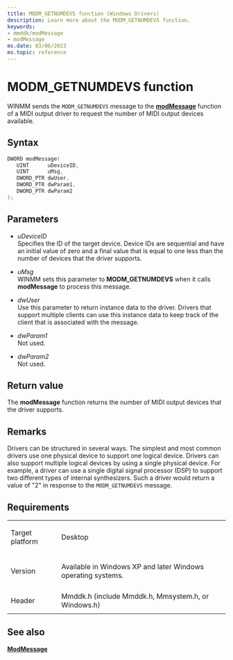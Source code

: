```yaml
---
title: MODM_GETNUMDEVS function (Windows Drivers)
description: Learn more about the MODM_GETNUMDEVS function.
keywords:
- mmddk/modMessage
- modMessage
ms.date: 03/06/2023
ms.topic: reference
---
```


# MODM\_GETNUMDEVS function

WINMM sends the `MODM_GETNUMDEVS` message to the [**modMessage**](mod-message.md) function of a MIDI output driver to request the number of MIDI output devices available.

## Syntax

``` c++
DWORD modMessage(
   UINT      uDeviceID,
   UINT      uMsg,
   DWORD_PTR dwUser,
   DWORD_PTR dwParam1,
   DWORD_PTR dwParam2
);
```

## Parameters

- *uDeviceID*  
  Specifies the ID of the target device. Device IDs are sequential and have an initial value of zero and a final value that is equal to one less than the number of devices that the driver supports.

- *uMsg*  
  WINMM sets this parameter to **MODM\_GETNUMDEVS** when it calls **modMessage** to process this message.

- *dwUser*  
  Use this parameter to return instance data to the driver. Drivers that support multiple clients can use this instance data to keep track of the client that is associated with the message.

- *dwParam1*  
  Not used.

- *dwParam2*  
  Not used.

## Return value

The **modMessage** function returns the number of MIDI output devices that the driver supports.

## Remarks

Drivers can be structured in several ways. The simplest and most common drivers use one physical device to support one logical device. Drivers can also support multiple logical devices by using a single physical device. For example, a driver can use a single digital signal processor (DSP) to support two different types of internal synthesizers. Such a driver would return a value of "2" in response to the `MODM_GETNUMDEVS` message.

## Requirements

<table>
<tbody>
<tr class="odd">
<td><p>Target platform</p></td>
<td>Desktop</td>
</tr>
<tr class="even">
<td><p>Version</p></td>
<td><p>Available in Windows XP and later Windows operating systems.</p></td>
</tr>
<tr class="odd">
<td><p>Header</p></td>
<td>Mmddk.h (include Mmddk.h, Mmsystem.h, or Windows.h)</td>
</tr>
</tbody>
</table>

## See also

[**ModMessage**](mod-message.md)
